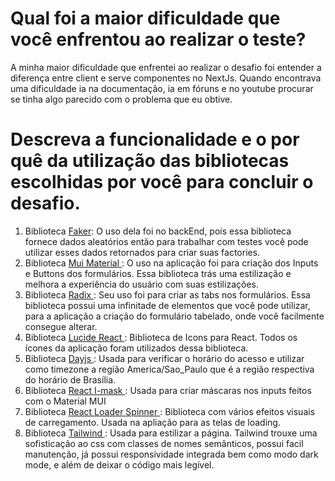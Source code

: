 # Qual foi a maior dificuldade que você enfrentou ao realizar o teste?

A minha maior dificuldade que enfrentei ao realizar o desafio foi entender a diferença entre client e serve componentes no NextJs.
Quando encontrava uma dificuldade ia na documentação, ia em fóruns e no youtube procurar se tinha algo parecido com o problema que eu obtive.

# Descreva a funcionalidade e o por quê da utilização das bibliotecas escolhidas por você para concluir o desafio.

1. Biblioteca <a href="https://fakerjs.dev/" >Faker</a>: O uso dela foi no backEnd, pois essa biblioteca fornece dados aleatórios então para trabalhar com testes você pode utilizar esses dados retornados para criar suas factories.
2. Biblioteca <a href="https://mui.com/"> Mui Material </a>: O uso na aplicação foi para criação dos Inputs e Buttons dos formulários. Essa biblioteca trás uma estilização e melhora a experiência do usuário com suas estilizações.
3. Biblioteca <a href="https://www.radix-ui.com/"> Radix </a> : Seu uso foi para criar as tabs nos formulários. Essa biblioteca possui uma infinitade de elementos que você pode utilizar, para a aplicação a criação do formulário tabelado, onde você facilmente consegue alterar.
4. Biblioteca <a href="https://lucide.dev/guide/packages/lucide-react"> Lucide React </a>: Biblioteca de Icons para React. Todos os ícones da aplicação foram utilizados dessa biblioteca.
5. Biblioteca <a href="https://day.js.org/"> Dayjs </a>: Usada para verificar o horário do acesso e utilizar como timezone a região America/Sao_Paulo que é a região respectiva do horário de Brasília.
6. Biblioteca <a href="https://www.npmjs.com/package/react-imask"> React I-mask </a>: Usada para criar máscaras nos inputs feitos com o Material MUI
7. Biblioteca <a href="https://mhnpd.github.io/react-loader-spinner/docs/components/three-dots/"> React Loader Spinner </a>: Biblioteca com vários efeitos visuais de carregamento. Usada na apliação para as telas de loading.
8. Biblioteca <a href="https://tailwindcss.com/"> Tailwind </a>: Usada para estilizar a página. Tailwind trouxe uma sofisticação ao css com classes de nomes semânticos, possui facil manutenção, já possui responsividade integrada bem como modo dark mode, e além de deixar o código mais legível.
